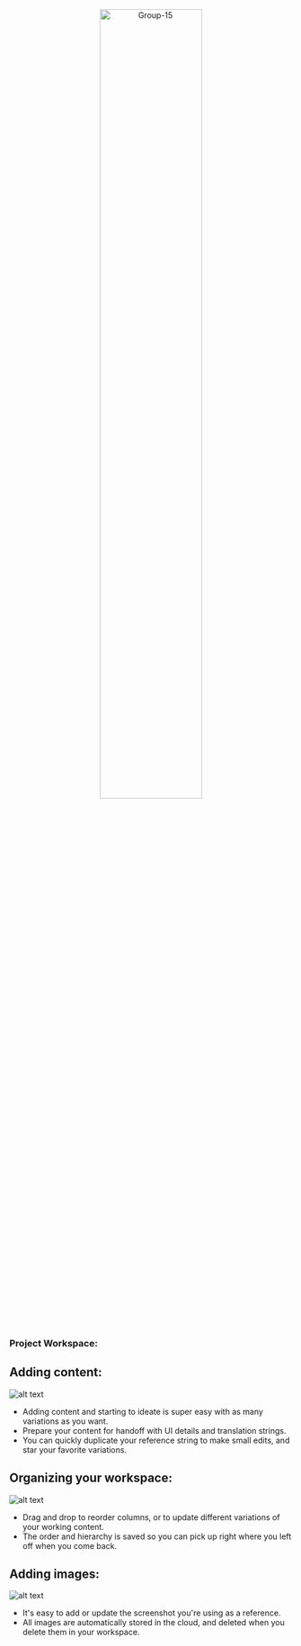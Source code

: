 <div align="center"><img src="https://i.ibb.co/mRwnq6P/Group-35-1.png" alt="Group-15" border="0" width="60%"/> </div>

### Project Workspace:

## Adding content:
![alt text](http://g.recordit.co/ikkBkLP4jG.gif)
- Adding content and starting to ideate is super easy with as many variations as you want.
- Prepare your content for handoff with UI details and translation strings.
- You can quickly duplicate your reference string to make small edits, and star your favorite variations. 

## Organizing your workspace:
![alt text](http://g.recordit.co/oy3lyHdEVK.gif)
- Drag and drop to reorder columns, or to update different variations of your working content.
- The order and hierarchy is saved so you can pick up right where you left off when you come back.

## Adding images:
![alt text](http://g.recordit.co/gix8nXmn8j.gif)
- It's easy to add or update the screenshot you're using as a reference.
- All images are automatically stored in the cloud, and deleted when you delete them in your workspace.



